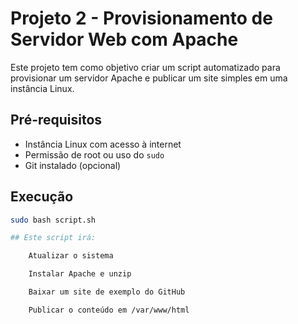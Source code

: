 # Projeto 2 - Provisionamento de Servidor Web com Apache

Este projeto tem como objetivo criar um script automatizado para provisionar um servidor Apache e publicar um site simples em uma instância Linux.

## Pré-requisitos

- Instância Linux com acesso à internet
- Permissão de root ou uso do `sudo`
- Git instalado (opcional)

## Execução

```bash
sudo bash script.sh

## Este script irá:

    Atualizar o sistema

    Instalar Apache e unzip

    Baixar um site de exemplo do GitHub

    Publicar o conteúdo em /var/www/html
